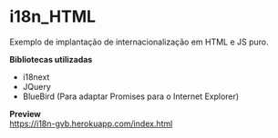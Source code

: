 # i18n_HTML
Exemplo de implantação de internacionalização em HTML e JS puro.

<strong>Bibliotecas utilizadas</strong>

* i18next
* JQuery
* BlueBird (Para adaptar Promises para o Internet Explorer)

<strong>Preview</strong>
<br>
https://i18n-gvb.herokuapp.com/index.html
